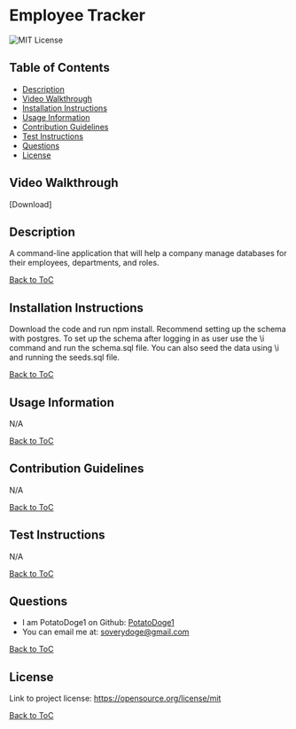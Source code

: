 
# Employee Tracker
![MIT License](https://img.shields.io/badge/License-MIT-yellow.svg)

## Table of Contents

- [Description](#description)
- [Video Walkthrough](#video-walkthrough)
- [Installation Instructions](#installation-instructions)
- [Usage Information](#usage-information)
- [Contribution Guidelines](#contribution-guidelines)
- [Test Instructions](#test-instructions)
- [Questions](#questions)
- [License](#license)

## Video Walkthrough
[Download]

## Description
A command-line application that will help a company manage databases for their employees, departments, and roles.   
  
[Back to ToC](#table-of-contents)

## Installation Instructions
Download the code and run npm install. Recommend setting up the schema with postgres. To set up the schema after logging in as user use the \i command and run the schema.sql file. You can also seed the data using \i and running the seeds.sql file.  
  
[Back to ToC](#table-of-contents)

## Usage Information
N/A  
  
[Back to ToC](#table-of-contents)
  
## Contribution Guidelines
N/A  
  
[Back to ToC](#table-of-contents)

## Test Instructions
N/A
  
[Back to ToC](#table-of-contents)

## Questions
- I am PotatoDoge1 on Github: [PotatoDoge1](https://github.com/PotatoDoge1)  
- You can email me at: soverydoge@gmail.com  
  
[Back to ToC](#table-of-contents)

## License
Link to project license: https://opensource.org/license/mit  
   
[Back to ToC](#table-of-contents)
